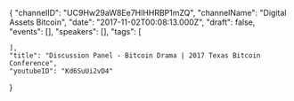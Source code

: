 {
    "channelID": "UC9Hw29aW8Ee7HlHHRBP1mZQ",
    "channelName": "Digital Assets Bitcoin",
    "date": "2017-11-02T00:08:13.000Z",
    "draft": false,
    "events": [],
    "speakers": [],
    "tags": [

    ],
    "title": "Discussion Panel - Bitcoin Drama | 2017 Texas Bitcoin Conference",
    "youtubeID": "Kd6SuUi2vD4"
}
